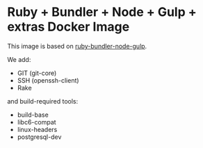 # Ruby + Bundler + Node + Gulp + extras Docker Image

This image is based on [ruby-bundler-node-gulp](https://github.com/leikir/docker-ruby-bundler-node-gulp).

We add:
* GIT (git-core)
* SSH (openssh-client)
* Rake

and build-required tools:
* build-base
* libc6-compat
* linux-headers
* postgresql-dev
